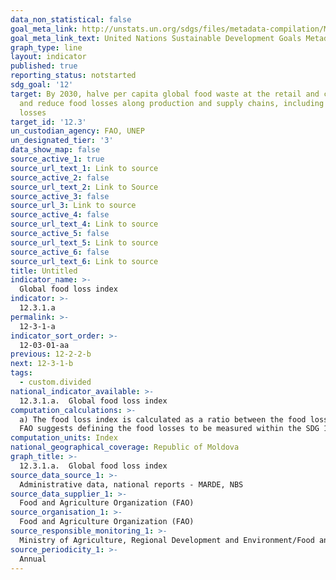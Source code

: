 ```yaml
---
data_non_statistical: false
goal_meta_link: http://unstats.un.org/sdgs/files/metadata-compilation/Metadata-Goal-12.pdf
goal_meta_link_text: United Nations Sustainable Development Goals Metadata (pdf 782kB)
graph_type: line
layout: indicator
published: true
reporting_status: notstarted
sdg_goal: '12'
target: By 2030, halve per capita global food waste at the retail and consumer levels
  and reduce food losses along production and supply chains, including post-harvest
  losses
target_id: '12.3'
un_custodian_agency: FAO, UNEP
un_designated_tier: '3'
data_show_map: false
source_active_1: true
source_url_text_1: Link to source
source_active_2: false
source_url_text_2: Link to Source
source_active_3: false
source_url_3: Link to source
source_active_4: false
source_url_text_4: Link to source
source_active_5: false
source_url_text_5: Link to source
source_active_6: false
source_url_text_6: Link to source
title: Untitled
indicator_name: >-
  Global food loss index
indicator: >-
  12.3.1.a
permalink: >-
  12-3-1-a
indicator_sort_order: >-
  12-03-01-aa
previous: 12-2-2-b
next: 12-3-1-b
tags:
  - custom.divided
national_indicator_available: >-
  12.3.1.a.  Global food loss index
computation_calculations: >-
  a) The food loss index is calculated as a ratio between the food loss percentage in the current year and the food loss percentage in the baseline year. <br> 
  FAO suggests defining the food losses to be measured within the SDG 12.3.1 (a) indicator, as follows: loss of food products represents all the quantities of plant and animal edible goods, which directly or indirectly, derive completely from post-harvest production / slaughtered production  / supply chain, being thrown, incinerated or other, and do not re-enter any other use (such as food for animals, industrial use, etc.), up to and excluding the level of retail sale. Hence, all the losses are included that occur during the storage, transpiration and processing, as well as imported quantities. The losses include the goods in general together with their inedible parts.
computation_units: Index
national_geographical_coverage: Republic of Moldova
graph_title: >-
  12.3.1.a.  Global food loss index
source_data_source_1: >-
  Administrative data, national reports - MARDE, NBS
source_data_supplier_1: >-
  Food and Agriculture Organization (FAO)
source_organisation_1: >-
  Food and Agriculture Organization (FAO)
source_responsible_monitoring_1: >-
  Ministry of Agriculture, Regional Development and Environment/Food and Agriculture Organization (FAO)
source_periodicity_1: >-
  Annual
---
```

